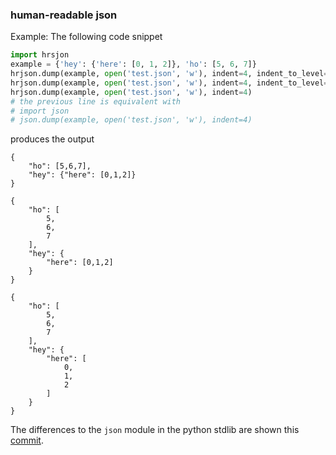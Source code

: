 ### human-readable json
Example: The following code snippet 
```python
import hrsjon
example = {'hey': {'here': [0, 1, 2]}, 'ho': [5, 6, 7]}
hrjson.dump(example, open('test.json', 'w'), indent=4, indent_to_level=0)
hrjson.dump(example, open('test.json', 'w'), indent=4, indent_to_level=1)
hrjson.dump(example, open('test.json', 'w'), indent=4)
# the previous line is equivalent with
# import json
# json.dump(example, open('test.json', 'w'), indent=4)
```
produces the output
```
{
    "ho": [5,6,7],
    "hey": {"here": [0,1,2]}
}

{
    "ho": [
        5,
        6,
        7
    ],
    "hey": {
        "here": [0,1,2]
    }
}

{
    "ho": [
        5,
        6,
        7
    ],
    "hey": {
        "here": [
            0,
            1,
            2
        ]
    }
}
```
The differences to the `json` module in the python stdlib are shown this
[commit](https://gitlab.com/falexwolf/dsb3a/commit/e5ffc2f32e2ff9559a2f4031d9cdf13fafaf9a5a).